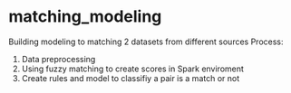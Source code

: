 # matching_modeling
Building modeling to matching 2 datasets from different sources
Process:
1. Data preprocessing
2. Using fuzzy matching to create scores in Spark enviroment
3. Create rules and model to classifiy a pair is a match or not
